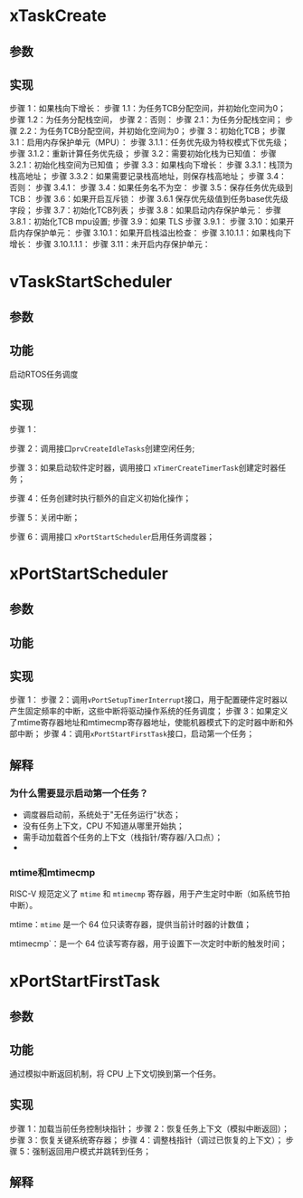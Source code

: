 # xTaskCreate
## 参数
## 实现
步骤 1：如果栈向下增长：
步骤 1.1：为任务TCB分配空间，并初始化空间为0；
步骤 1.2：为任务分配栈空间，
步骤 2：否则：
步骤 2.1：为任务分配栈空间；
步骤 2.2：为任务TCB分配空间，并初始化空间为0；
步骤 3：初始化TCB；
步骤 3.1：启用内存保护单元（MPU）：
步骤 3.1.1：任务优先级为特权模式下优先级；
步骤 3.1.2：重新计算任务优先级；
步骤 3.2：需要初始化栈为已知值：
步骤 3.2.1：初始化栈空间为已知值；
步骤 3.3：如果栈向下增长：
步骤 3.3.1：栈顶为栈高地址；
步骤 3.3.2：如果需要记录栈高地址，则保存栈高地址；
步骤 3.4：否则：
步骤 3.4.1：
步骤 3.4：如果任务名不为空：
步骤 3.5：保存任务优先级到 TCB：
步骤 3.6：如果开启互斥锁：
步骤 3.6.1 保存优先级值到任务base优先级字段；
步骤 3.7：初始化TCB列表；
步骤 3.8：如果启动内存保护单元：
步骤 3.8.1：初始化TCB mpu设置;
步骤 3.9：如果 TLS
步骤 3.9.1：
步骤 3.10：如果开启内存保护单元：
步骤 3.10.1：如果开启栈溢出检查：
步骤 3.10.1.1：如果栈向下增长：
步骤 3.10.1.1.1：
步骤 3.11：未开启内存保护单元：

# vTaskStartScheduler
## 参数
## 功能
启动RTOS任务调度
## 实现
步骤 1：

步骤 2：调用接口```prvCreateIdleTasks```创建空闲任务;

步骤 3：如果启动软件定时器，调用接口 ```xTimerCreateTimerTask```创建定时器任务；

步骤 4：任务创建时执行额外的自定义初始化操作；

步骤 5：关闭中断；

步骤 6：调用接口 ```xPortStartScheduler```启用任务调度器；

# xPortStartScheduler
## 参数
## 功能
## 实现
步骤 1：
步骤 2：调用```vPortSetupTimerInterrupt```接口，用于配置硬件定时器以产生固定频率的中断，这些中断将驱动操作系统的任务调度；
步骤 3：如果定义了mtime寄存器地址和mtimecmp寄存器地址，使能机器模式下的定时器中断和外部中断；
步骤 4：调用```xPortStartFirstTask```接口，启动第一个任务；
## 解释
### 为什么需要显示启动第一个任务？
+ 调度器启动前，系统处于"无任务运行"状态；
+ 没有任务上下文，CPU 不知道从哪里开始执；
+ 需手动加载首个任务的上下文（栈指针/寄存器/入口点）；
+
### mtime和mtimecmp
RISC-V 规范定义了 `mtime` 和 `mtimecmp` 寄存器，用于产生定时中断（如系统节拍中断）。

mtime：`mtime` 是一个 64 位只读寄存器，提供当前计时器的计数值；

mtimecmp`：是一个 64 位读写寄存器，用于设置下一次定时中断的触发时间；

# xPortStartFirstTask
## 参数
## 功能
通过模拟中断返回机制，将 CPU 上下文切换到第一个任务。
## 实现
步骤 1：加载当前任务控制块指针；
步骤 2：恢复任务上下文（模拟中断返回）；
步骤 3：恢复关键系统寄存器；
步骤 4：调整栈指针（调过已恢复的上下文）；
步骤 5：强制返回用户模式并跳转到任务；
## 解释
